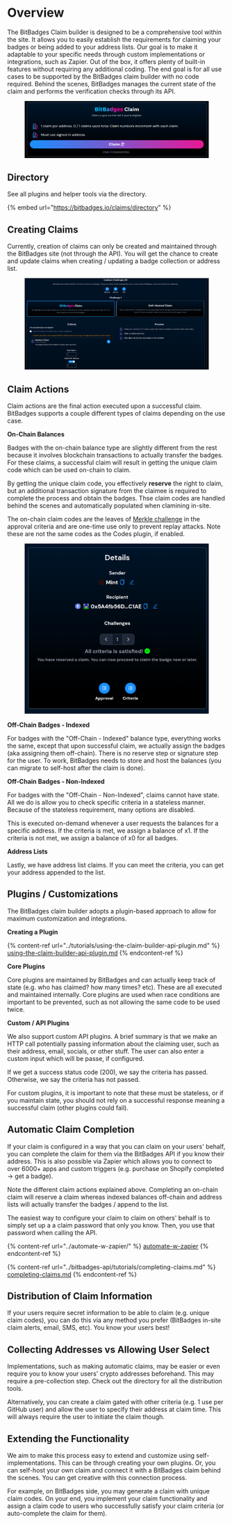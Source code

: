 # Overview

The BitBadges Claim builder is designed to be a comprehensive tool within the site. It allows you to easily establish the requirements for claiming your badges or being added to your address lists. Our goal is to make it adaptable to your specific needs through custom implementations or integrations, such as Zapier. Out of the box, it offers plenty of built-in features without requiring any additional coding. The end goal is for all use cases to be supported by the BitBadges claim builder with no code required. Behind the scenes, BitBadges manages the current state of the claim and performs the verification checks through its API.&#x20;

<figure><img src="../../.gitbook/assets/image (84).png" alt=""><figcaption></figcaption></figure>

## **Directory**

See all plugins and helper tools via the directory.

{% embed url="https://bitbadges.io/claims/directory" %}

## Creating Claims

Currently, creation of claims can only be created and maintained through the BitBadges site (not through the API). You will get the chance to create and update claims when creating / updating a badge collection or address list.&#x20;

<figure><img src="../../.gitbook/assets/image.png" alt=""><figcaption></figcaption></figure>

## Claim Actions

Claim actions are the final action executed upon a successful claim. BitBadges supports a couple different types of claims depending on the use case.&#x20;

**On-Chain Balances**

Badges with the on-chain balance type are slightly different from the rest because it involves blockchain transactions to actually transfer the badges. For these claims, a successful claim will result in getting the unique claim code which can be used on-chain to claim.&#x20;

By getting the unique claim code, you effectively **reserve** the right to claim, but an additional transaction signature from the claimee is required to complete the process and obtain the badges. Thse claim codes are handled behind the scenes and automatically populated when clamining in-site.

The on-chain claim codes are the leaves of [Merkle challenge](../core-concepts/approval-criteria/merkle-challenges.md) in the approval criteria and are one-time use only to prevent replay attacks. Note these are not the same codes as the Codes plugin, if enabled.

<figure><img src="../../.gitbook/assets/image (1).png" alt=""><figcaption></figcaption></figure>

**Off-Chain Badges - Indexed**

For badges with the "Off-Chain - Indexed" balance type, everything works the same, except that upon successful claim, we actually assign the badges (aka assigning them off-chain). There is no reserve step or signature step for the user.  To work, BitBadges needs to store and host the balances (you can migrate to self-host after the claim is done).

**Off-Chain Badges - Non-Indexed**

For badges with the "Off-Chain - Non-Indexed", claims cannot have state. All we do is allow you to check specific criteria in a stateless manner. Because of the stateless requirement, many options are disabled.

This is executed on-demand whenever a user requests the balances for a specific address. If the criteria is met, we assign a balance of x1. If the criteria is not met, we assign a balance of x0 for all badges.&#x20;

**Address Lists**

Lastly, we have address list claims. If you can meet the criteria, you can get your address appended to the list.

## Plugins / Customizations

The BitBadges claim builder adopts a plugin-based approach to allow for maximum customization and integrations.

**Creating a Plugin**

{% content-ref url="../tutorials/using-the-claim-builder-api-plugin.md" %}
[using-the-claim-builder-api-plugin.md](../tutorials/using-the-claim-builder-api-plugin.md)
{% endcontent-ref %}

**Core Plugins**

Core plugins are maintained by BitBadges and can actually keep track of state (e.g. who has claimed? how many times? etc). These are all executed and maintained internally. Core plugins are used when race conditions are important to be prevented, such as not allowing the same code to be used twice.

**Custom / API Plugins**

We also support custom API plugins. A brief summary is that we make an HTTP call potentially passing information about the claiming user, such as their address, email, socials, or other stuff. The user can also enter a custom input which will be passe, if configured.

If we get a success status code (200), we say the criteria has passed. Otherwise, we say the criteria has not passed.&#x20;

For custom plugins, it is important to note that these must be stateless, or if you maintain state, you should not rely on a successful response meaning a successful claim (other plugins could fail).

## Automatic Claim Completion

If your claim is configured in a way that you can claim on your users' behalf, you can complete the claim for them via the BitBadges API if you know their address. This is also possible via Zapier which allows you to connect to over 6000+ apps and custom triggers (e.g. purchase on Shopify completed -> get a badge).

Note the different claim actions explained above. Completing an on-chain claim will reserve a claim whereas indexed balances off-chain and address lists will actually transfer the badges / append to the list.

The easiest way to configure your claim to claim on others' behalf is to simply set up a a claim password that only you know. Then, you use that password when calling the API.&#x20;

{% content-ref url="../automate-w-zapier/" %}
[automate-w-zapier](../automate-w-zapier/)
{% endcontent-ref %}

{% content-ref url="../bitbadges-api/tutorials/completing-claims.md" %}
[completing-claims.md](../bitbadges-api/tutorials/completing-claims.md)
{% endcontent-ref %}

## Distribution of Claim Information

If your users require secret information to be able to claim (e.g. unique claim codes), you can do this via any method you prefer (BitBadges in-site claim alerts, email, SMS, etc). You know your users best!

## Collecting Addresses vs Allowing User Select&#x20;

Implementations, such as making automatic claims, may be easier or even require you to know your users'  crypto addresses beforehand. This may require a pre-collection step. Check out the directory for all the distribution tools.

Alternatively, you can create a claim gated with other criteria (e.g. 1 use per GitHub user) and allow the user to specify their address at claim time. This will always require the user to initiate the claim though.

## Extending the Functionality

We aim to make this process easy to extend and customize using self-implementations. This can be through creating your own plugins. Or, you can self-host your own claim and connect it with a BitBadges claim behind the scenes. You can get creative with this connection process.&#x20;

For example, on BitBadges side, you may generate a claim with unique claim codes. On your end, you implement your claim functionality and assign a claim code to users who successfully satisfy your claim criteria (or auto-complete the claim for them).
